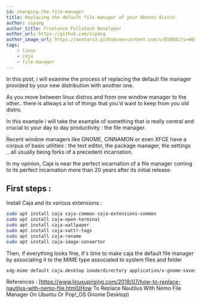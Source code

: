 ```yaml
---
id: changing-the-file-manager
title: Replacing the default file manager of your Ubuntu distro
author: zipang
author_title: Freelance Fullstack Developer
author_url: https://github.com/zipang
author_image_url: https://avatars3.githubusercontent.com/u/658082?s=460&v=4
tags:
    - linux
    - caja
    - file-manager
---
```


In this post, i will examine the process of replacing the default file manager provided by your new distribution with another one.

As you move between linux distros and from one window manager to the other.. there is allways a lot of things that you'd want to keep from you old distro.

In this example i will take the example of something that is really central and crucial to your day to day productivity : the file manager.

Recent window managers like GNOME, CINNAMON or even XFCE have a corpus of basic utilities : the text editor, the package manager, the settings .. all usually being forks of a precedent incarnation.

In my opinion, Caja is near the perfect incarnation of a file manager coming to its perfect incarnation more than 20 years after its initial release.

## First steps :

Install Caja and its various extensions :

```bash
sudo apt install caja caja-common caja-extensions-common
sudo apt install caja-open-terminal
sudo apt install caja-wallpaper
sudo apt install caja-xattr-tags
sudo apt install caja-rename
sudo apt install caja-image-converter
```

Then, if everything looks fine, it's time to make caja the default file manager by associating it to the MIME type associated to system files and folder

```bash
xdg-mime default caja.desktop inode/directory application/x-gnome-saved-search
```

References :
[https://www.linuxuprising.com/2018/07/how-to-replace-nautilus-with-nemo-file.html](How To Replace Nautilus With Nemo File Manager On Ubuntu Or Pop!\_OS Gnome Desktop)
